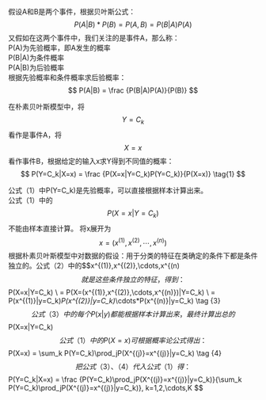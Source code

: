 假设A和B是两个事件，根据贝叶斯公式：  
$$
P(A|B) * P(B) = P(A, B) = P(B|A)P(A)
$$
又假如在这两个事件中，我们关注的是事件A，那么称：  
P(A)为先验概率，即A发生的概率  
P(B|A)为条件概率  
P(A|B)为后验概率  
根据先验概率和条件概率求后验概率：  
$$
P(A|B) = \frac {P(B|A)P(A)}{P(B)}
$$

在朴素贝叶斯模型中，将$$Y=C_k$$看作是事件A，将$$X=x$$看作事件B，根据给定的输入x求Y得到不同值的概率：  
$$
P(Y=C_k|X=x) = \frac {P(X=x|Y=C_k)P(Y=C_k)}{P(X=x)} \tag{1}
$$  

公式（1）中P(Y=C_k)是先验概率，可以直接根据样本计算出来。  
公式（1）中的$$P(X=x|Y=C_k)$$不能由样本直接计算。
将x展开为  
$$
x=(x^{(1)},x^{(2)},\cdots,x^{(n)}) \tag {2}
$$
根据朴素贝叶斯模型中对数据的假设：用于分类的特征在类确定的条件下都是条件独立的。公式（2）中的$$x^{(1)},x^{(2)},\cdots,x^{(n)$$就是这些条件独立的特征，得到：  
$$
P(X=x|Y=C_k) \\
= P(X=(x^{(1)},x^{(2)},\cdots,x^{(n)})|Y=C_k) \\
= P(x^{(1)}|y=C_k)*P(x^{(2)}|y=C_k)*\cdots*P(x^{(n)}|y=C_k) \tag {3}
$$
公式（3）中的每个P(x|y)都能根据样本计算出来，最终计算出总的$$P(X=x|Y=C_k)$$  
公式（1）中的P(X=x)可根据概率论公式得出：  
$$
P(X=x) = \sum_k P(Y=C_k)\prod_jP(X^{(j)}=x^{(j)}|y=C_k) \tag {4}
$$
把公式（3）、（4）代入公式（1）得：  
$$
P(Y=C_k|X=x) = \frac {P(Y=C_k)\prod_jP(X^{(j)}=x^{(j)}|y=C_k)}{\sum_k P(Y=C_k)\prod_jP(X^{(j)}=x^{(j)}|y=C_k)}, k=1,2,\cdots,K
$$